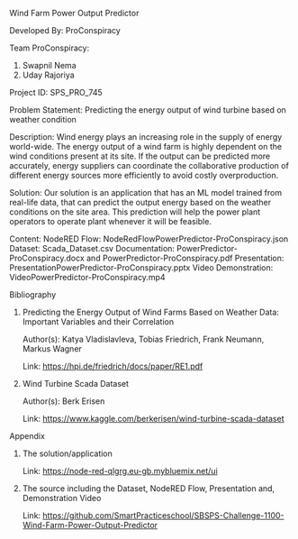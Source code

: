 Wind Farm Power Output Predictor

Developed By: ProConspiracy

Team ProConspiracy:
1. Swapnil Nema
2. Uday Rajoriya

Project ID: SPS_PRO_745

Problem Statement: Predicting the energy output of wind turbine based on weather condition

Description: Wind energy plays an increasing role in the supply of energy world-wide. The energy output of a wind farm is highly dependent on the wind conditions present at its site. If the output can be predicted more accurately, energy suppliers can coordinate the collaborative production of different energy sources more efficiently to avoid costly overproduction.

Solution: Our solution is an application that has an ML model trained from real-life data, that can predict the output energy based on the weather conditions on the site area. This prediction will help the power plant operators to operate plant whenever it will be feasible.

Content:
NodeRED Flow: NodeRedFlowPowerPredictor-ProConspiracy.json
Dataset: Scada_Dataset.csv
Documentation: PowerPredictor-ProConspiracy.docx and PowerPredictor-ProConspiracy.pdf
Presentation: PresentationPowerPredictor-ProConspiracy.pptx
Video Demonstration: VideoPowerPredictor-ProConspiracy.mp4

Bibliography
1.	Predicting the Energy Output of Wind Farms Based on Weather Data: Important Variables and their Correlation
	
	Author(s): Katya Vladislavleva, Tobias Friedrich, Frank Neumann, 	Markus Wagner
	
	Link: https://hpi.de/friedrich/docs/paper/RE1.pdf
2.	Wind Turbine Scada Dataset
	
	Author(s): Berk Erisen
	
	Link: https://www.kaggle.com/berkerisen/wind-turbine-scada-dataset

Appendix
1.	The solution/application
	
	Link: https://node-red-qlgrg.eu-gb.mybluemix.net/ui
2.	The source including the Dataset, NodeRED Flow, Presentation and, Demonstration Video
	
	Link: https://github.com/SmartPracticeschool/SBSPS-Challenge-1100-Wind-Farm-Power-Output-Predictor
